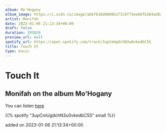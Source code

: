 ```yaml
---
album: Mo'Hogany
album_image: https://i.scdn.co/image/ab67616d0000b273c8f73eeb6fb364ad8a452c7c
artist: Monifah
date: 2023-01-06 21:13:34+00:00
draft: false
duration: 285826
preview_url: null
spotify_url: https://open.spotify.com/track/3upCmUgdchN3u0vkedbC5S
title: Touch It
type: music
---
```



# Touch It

## Monifah on the album Mo'Hogany

You can listen [here](https://open.spotify.com/track/3upCmUgdchN3u0vkedbC5S)

{{% spotify "3upCmUgdchN3u0vkedbC5S" small %}}

added on 2023-01-06 21:13:34+00:00
